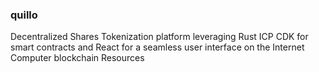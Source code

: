 ### quillo

Decentralized Shares Tokenization platform leveraging Rust ICP CDK for smart contracts and React for a seamless user interface on the Internet Computer blockchain Resources
